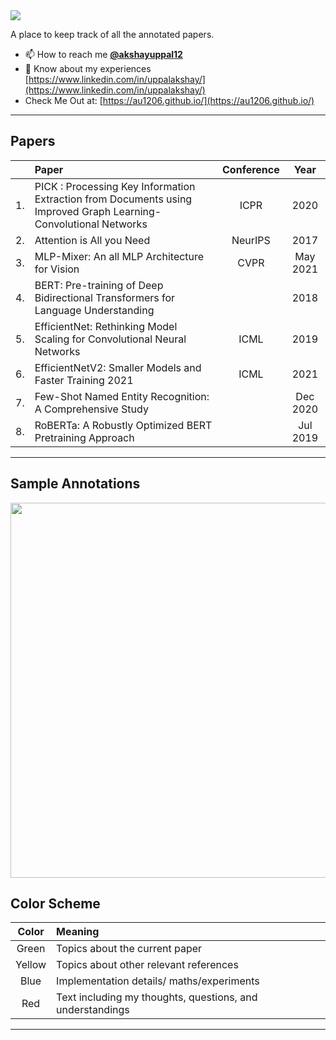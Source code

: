 <img src='https://imgur.com/9qkTE8Z.png'>

A place to keep track of all the annotated papers.

- 📫 How to reach me **[@akshayuppal12](https://twitter.com/akshayuppal12)**
- 📄 Know about my experiences [https://www.linkedin.com/in/uppalakshay/](https://www.linkedin.com/in/uppalakshay/)
- Check Me Out at: [https://au1206.github.io/](https://au1206.github.io/)

---
## Papers
| | Paper | Conference | Year |
| :---: | :--- | :---: | :---: |
|1.| PICK : Processing Key Information Extraction from Documents using Improved Graph Learning-Convolutional Networks|ICPR |2020|
|2.| Attention is All you Need | NeurIPS |2017 |
|3.| MLP-Mixer: An all MLP Architecture for Vision| CVPR|May 2021|
|4.| BERT: Pre-training of Deep Bidirectional Transformers for Language Understanding||2018|
|5.| EfficientNet: Rethinking Model Scaling for Convolutional Neural Networks| ICML|2019|
|6.| EfficientNetV2: Smaller Models and Faster Training 2021 | ICML |2021|
|7.| Few-Shot Named Entity Recognition: A Comprehensive Study | |Dec 2020|
|8.| RoBERTa: A Robustly Optimized BERT Pretraining Approach | |Jul 2019|


---
## Sample Annotations
<img src="https://imgur.com/v1TnohA.gif" width='600'>


## Color Scheme
| Color | Meaning |
| :---: | :--- | 
| Green | Topics about the current paper |
| Yellow | Topics about other relevant references |
| Blue | Implementation details/ maths/experiments |
| Red | Text including my thoughts, questions, and understandings | 
---



